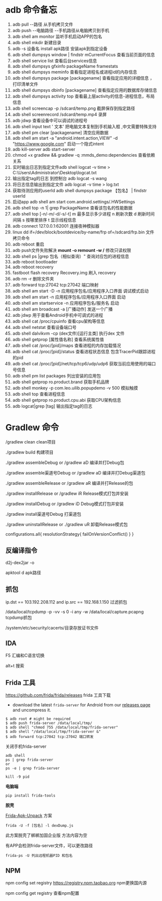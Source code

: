 # adb 命令备忘

1. adb pull --路径 从手机拷贝文件
2. adb push --电脑路径 --手机路径从电脑拷贝到手机
3. adb shell am monitor  监听手机启动APP的包名
4. adb shell mkdir 新建目录
5. adb -s 设备名 install  apk路径     安装apk到指定设备
6. adb shell dumpsys window | findstr mCurrentFocus 查看当前页面的信息
7. adb shell service list 查看后台services信息
8. adb shell dumpsys gfxinfo packageName framestats
9. adb shell dumpsys meminfo 查看指定进程名或进程id的内存信息
10. adb shell dumpsys package [packagename] 查看指定应用的详细信息 ，打印清单文件
11. adb shell dumpsys dbinfo [packagename] 查看指定应用的数据库存储信息
12. adb shell dumpsys activity top 查看最上层activity的信息-进程信息，布局信息
13. adb shell screencap -p /sdcard/temp.png   截屏保存到指定路径
14. adb shell screenrecord /sdcard/temp.mp4 录屏
15. adb jdwp 查看设备中可以调试的进程号
16. adb shell input text ' 文本' 把电脑文本复制到手机输入框  ,中文需要特殊支持
17. adb shell pm clear [packagename]  清空应用数据
18. adb shell am start -a "android.intent.action,VIEW" -d "https://www.google.com" 启动一个隐式intent
19. adb kill-server      adb start-server 
20. chmod +x gradlew && gradlew -q :mmds_demo:dependencies 查看依赖关系
21. 实时输出日志到指定文件adb shell  logcat -v time > C:\Users\Administrator\Desktop\logcat.txt
22. 输出指定tag的日志 到控制台 adb logcat -s wang
23. 将日志信息输出到指定文件 adb logcat -v time > log.txt 
24. 获取待测应用的userId  adb shell dumpsys package 【包名】 |  findstr userId
25. 启动app adb shell am start com.android.settings/.HWSettings
26. adb shell top -n 1| grep PackageName 查看该包名的性能数据
27. adb shell top [-n/-m/-d/-s/-t] m 最多显示多少进程 n 刷新次数 d 刷新时间间隔 s 按哪里排序 t 显示线程信息
28. adb connect 127.0.0.1:62001 连接夜神模拟器
29. linux dd if=/dev/block/bootdevice/by-name/frp of=/sdcard/frp.bin  文件拷贝命令
30. adb reboot 重启
31. adb push文件失败解决  **mount -o remount -w /** 修改只读权限
32. adb shell ps |grep 包名（相似查询）" 查询对应包的进程信息  
33. adb reboot bootloader 
34. adb reboot recovery
35. fastboot flash recovery Recovery.img 刷入 recovery
36. adb rm -r 删除文件夹
37. adb forward tcp:27042 tcp:27042   端口映射
38. adb shell am start -D -n  应用程序包名/应用程序入口界面  调试模式启动
39. adb shell am start -n  应用程序包名/应用程序入口界面  启动
40. adb shell am startservice -n  应用程序包名/服务名  启动
41. adb shell am broadcast -a [广播动作] 发送一个广播
42. adb jdwp 用于查看Android手机中可调式的进程
43. adb shell cat /proc/cpuinfo 查看cpu架构等信息   
44. adb shell netstat 查看设备端口号
45. adb shell dalvikvm -cp  (dex文件)[运行主类] 执行dex 文件
46. adb shell getprop [属性值名称] 查看系统属性值
47. adb shell cat  /proc/[pid]/maps 查看进程的内存加载情况
48. adb shell cat  /proc/[pid]/status 查看进程状态信息  包含TracerPid跟踪进程的pid
49. adb shell cat  /proc/[pid]/net/tcp/tcp6/udp/udp6 获取当前应用使用的端口号信息
50. adb shell pm list packages 列出安装的应用包
51. adb shell getprop ro.product.brand 获取手机品牌
52. adb  shell  monkey -p  com.leo.uilib.popupdemo  -v 500  模拟触摸
53. adb shell top 查看进程信息
54. adb shell getprop ro.product.cpu.abi 获取CPU架构信息
55. adb logcat|grep  [tag] 输出指定tag的日志

# Gradlew 命令

/gradlew clean  clean项目

./gradlew build  构建项目

./gradlew assembleDebug or /gradlew aD 编译并打Debug包

./gradlew assemble渠道号Debug or /gradlew aD 编译并打Debug渠道包

./gradlew assembleRelease or /gradlew aR 编译并打Release的包

./gradlew installRelease or /gradlew iR Release模式打包并安装

./gradlew installDebug or /gradlew iD Debug模式打包并安装

./gradlew install渠道号Debug  打渠道包

./gradlew uninstallRelease or ./gradlew uR 卸载Release模式包

  configurations.all{
            resolutionStrategy{
                failOnVersionConflict()
            }
        }

## 反编译指令


d2j-dex2jar <dexFilePath> -o <outputJarFilePath>



apktool d apk路径

## 抓包

ip.dst == 103.192.208.112 and ip.src == 192.168.1.150   过滤抓包

/data/local/tcpdump -p -vv -s 0 -i any -w /data/local/capture.pcapng   tcpdump抓包

/system/etc/security/cacerts/目录存放证书文件

## IDA

F5 汇编和C语言切换

alt+t 搜索



## Frida 工具

https://github.com/frida/frida/releases  frida 工具下载

- download the latest `frida-server` for Android from our [releases page](https://github.com/frida/frida/releases) and uncompress it.

```
$ adb root # might be required
$ adb push frida-server /data/local/tmp/
$ adb shell "chmod 755 /data/local/tmp/frida-server"
$ adb shell "/data/local/tmp/frida-server &"
$ adb forward tcp:27042 tcp:27042 端口转发

```

关闭手机frida-server

```
adb shell 
ps | grep frida-server 
or 
ps -e | grep frida-server 

kill -9 pid
```



**电脑端**

```
pip install frida-tools
```

 **脱壳**

[Frida-Apk-Unpack](https://link.juejin.cn/?target=https%3A%2F%2Fgithub.com%2FGuoQiang1993%2FFrida-Apk-Unpack) 方案

```
frida -U -f [包名] -l dexDump.js
```

此方案脱壳了梆梆加固企业版 方法内容为空

有APP会检测frida-server文件，可以更改路径

```
frida-ps -U 列出远程机器PID 和包名
```

## NPM

npm config set registry https://registry.npm.taobao.org    npm更换国内源

npm config get registry  查看npm配置
